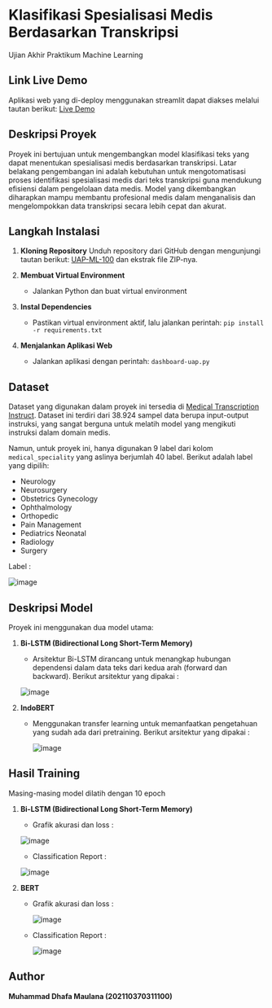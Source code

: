 # Klasifikasi Spesialisasi Medis Berdasarkan Transkripsi
Ujian Akhir Praktikum Machine Learning

## Link Live Demo
Aplikasi web yang di-deploy menggunakan streamlit dapat diakses melalui tautan berikut: [Live Demo](https://uap-ml-100-oeoclrtazm5ygyf2jjn8an.streamlit.app/)


## Deskripsi Proyek
Proyek ini bertujuan untuk mengembangkan model klasifikasi teks yang dapat menentukan spesialisasi medis berdasarkan transkripsi. Latar belakang pengembangan ini adalah kebutuhan untuk mengotomatisasi proses identifikasi spesialisasi medis dari teks transkripsi guna mendukung efisiensi dalam pengelolaan data medis. Model yang dikembangkan diharapkan mampu membantu profesional medis dalam menganalisis dan mengelompokkan data transkripsi secara lebih cepat dan akurat.

## Langkah Instalasi

1. **Kloning Repository**
   Unduh repository dari GitHub dengan mengunjungi tautan berikut: [UAP-ML-100](https://github.com/Dhafx/UAP-ML-100) dan ekstrak file ZIP-nya.

2. **Membuat Virtual Environment**
   - Jalankan Python dan buat virtual environment 

3. **Instal Dependencies**
   - Pastikan virtual environment aktif, lalu jalankan perintah: `pip install -r requirements.txt`
     
4. **Menjalankan Aplikasi Web**
   - Jalankan aplikasi dengan perintah: `dashboard-uap.py`
  
## Dataset
Dataset yang digunakan dalam proyek ini tersedia di [Medical Transcription Instruct](https://huggingface.co/datasets/DataFog/medical-transcription-instruct). Dataset ini terdiri dari 38.924 sampel data berupa input-output instruksi, yang sangat berguna untuk melatih model yang mengikuti instruksi dalam domain medis.

Namun, untuk proyek ini, hanya digunakan 9 label dari kolom `medical_speciality` yang aslinya berjumlah 40 label. Berikut adalah label yang dipilih:

   - Neurology
   - Neurosurgery
   - Obstetrics Gynecology
   - Ophthalmology
   - Orthopedic
   - Pain Management
   - Pediatrics Neonatal
   - Radiology
   - Surgery

Label :

![image](https://github.com/user-attachments/assets/1066da68-7702-4caf-94f3-c0be87ac9977)

  
## Deskripsi Model
Proyek ini menggunakan dua model utama:

1. **Bi-LSTM (Bidirectional Long Short-Term Memory)**
   - Arsitektur Bi-LSTM dirancang untuk menangkap hubungan dependensi dalam data teks dari kedua arah (forward dan backward).
   Berikut arsitektur yang dipakai :

   ![image](https://github.com/user-attachments/assets/aadfe2e2-2edf-4ee0-9901-d14733d9c254)


2. **IndoBERT**
   - Menggunakan transfer learning untuk memanfaatkan pengetahuan yang sudah ada dari pretraining.
     Berikut arsitektur yang dipakai :
     
     ![image](https://github.com/user-attachments/assets/03737ebb-9958-45e1-a17a-5d2b36957ea6)



## Hasil Training
Masing-masing model dilatih dengan 10 epoch
1. **Bi-LSTM (Bidirectional Long Short-Term Memory)**
   - Grafik akurasi dan loss :
     
   ![image](https://github.com/user-attachments/assets/36864484-a695-46f3-931c-63a852f24ab4)
   - Classification Report :
     
   ![image](https://github.com/user-attachments/assets/aff91e4e-46d1-4d46-bad9-2aa23729aafa)


3. **BERT**
   - Grafik akurasi dan loss :
     
     ![image](https://github.com/user-attachments/assets/a74c4b3e-fe14-4fb0-a490-9334f78c437b)
   - Classification Report :
     
     ![image](https://github.com/user-attachments/assets/e1c4973f-6697-487f-a72b-b62f924c3257)

## Author
**Muhammad Dhafa Maulana (202110370311100)**



